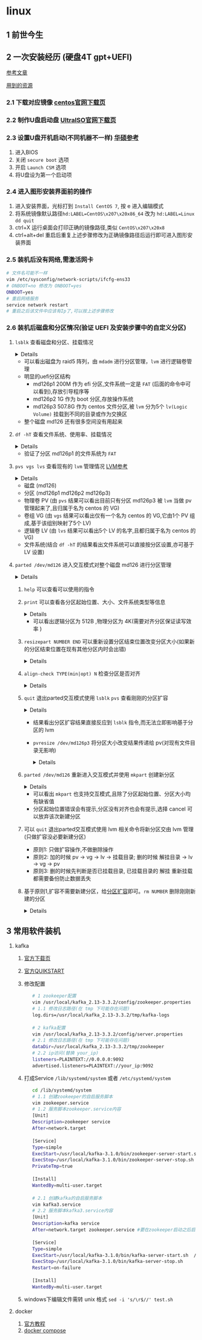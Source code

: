 # linux

## 1 前世今生

## 2 一次安装经历 (硬盘4T gpt+UEFI)

[参考文章](https://blog.csdn.net/weixin_44934909/article/details/125033403)

[用到的资源](https://pan.baidu.com/s/1mGbufc1_E8pmhFcvVoKuFw?pwd=vjkc "提取码：vjkc")

### 2.1 下载对应镜像 [centos官网下载页](https://www.centos.org/download/)

### 2.2 制作U盘启动盘 [UltralSO官网下载页](https://cn.ultraiso.net/xiazai.html)

### 2.3 设置U盘开机启动(不同机器不一样) [华硕参考](http://www.xiaobaixitong.com/sysm/upqd/31778.html)

   1. 进入BIOS
   2. 关闭 `secure boot` 选项
   3. 开启 `Launch CSM` 选项
   4. 将U盘设为第一个启动项

### 2.4 进入图形安装界面前的操作

   1. 进入安装界面，光标打到 `Install CentOS 7`, 按 e 进入编辑模式
   2. 将系统镜像默认路径`hd:LABEL=CentOS\x207\x20x86_64` 改为 `hd:LABEL=Linux dd quit`
   3. ctrl+X 运行桌面会打印正确的镜像路径,类似 `CentOS\x207\x20x8`
   4. ctrl+alt+del 重启后重复上述步骤修改为正确镜像路径后运行即可进入图形安装界面

### 2.5 装机后没有网络,需激活网卡

   ```sh
   # 文件名可能不一样
   vim /etc/sysconfig/network-scripts/ifcfg-ens33
   # ONBOOT=no 修改为 ONBOOT=yes
   ONBOOT=yes
   # 重启网络服务
   service network restart
   # 重启之后该文件中应该有Ip了,可以按上述步骤修改
   ```

### 2.6 装机后磁盘和分区情况(验证 UEFI 及安装步骤中的自定义分区)

   1. `lsblk` 查看磁盘和分区、挂载情况

      <details>
         <img src='../_static/img/tools-linux-0.png' height='50%' width='50%'/>
      </details>

      - 可以看出磁盘为 raid5 阵列，由 `mdadm` 进行分区管理，`lvm` 进行逻辑卷管理
      - 明显的uefi分区结构
        - md126p1 200M 作为 efi 分区,文件系统一定是 `FAT` (后面的命令中可以看到),存放引导程序等
        - md126p2 1G 作为 boot 分区,存放操作系统
        - md126p3 507.8G 作为 centos 文件分区,被 `lvm` 分为5个 `lv(Logic Volume)` 挂载到不同的目录或作为交换区
      - 整个磁盘 md126 还有很多空间没有用起来
   2. `df -hT` 查看文件系统、使用率、挂载情况

      <details>
         <img src='../_static/img/tools-linux-1.png' height='50%' width='50%'/>
      </details>

      - 验证了分区 md126p1 的文件系统为 `FAT`
   3. `pvs vgs lvs` 查看现有的 `lvm` 管理情况 [LVM参考](https://blog.csdn.net/weixin_42915431/article/details/121881054)

      <details>
         <img src='../_static/img/tools-linux-2.png' height='50%' width='50%'/>
      </details>

      - 磁盘 (md126)
      - 分区 (md126p1 md126p2 md126p3)
      - 物理卷 PV (由 `pvs` 结果可以看出目前只有分区 md126p3 被 `lvm` 当做 pv 管理起来了,且归属于名为 centos 的 VG)
      - 卷组 VG (由 `vgs` 结果可以看出仅有一个名为 centos 的 VG,它由1个 PV 组成,基于该组别映射了5个 LV)
      - 逻辑卷 LV (由 `lvs` 结果可以看出5个 LV 的名字,且都归属于名为 centos 的 VG)
      - 文件系统(结合 `df -hT` 的结果看出文件系统可以直接按分区设置,亦可基于 LV 设置)
   4. `parted /dev/md126` 进入交互模式对整个磁盘 md126 进行分区管理

      <details>
         <img src='../_static/img/tools-linux-3.png' height='80%' width='80%'/>
      </details>

      1. `help` 可以查看可以使用的指令
      2. `print` 可以查看各分区起始位置、大小、文件系统类型等信息

         <details>
            <img src='../_static/img/tools-linux-4.png' height='80%' width='80%'/>
         </details>

         - 可以看出逻辑分区为 512B ,物理分区为 4K(需要对齐分区保证读写效率 )
      <a id="jump_1"></a>
      3. `resizepart NUMBER END` 可以重新设置分区结束位置改变分区大小(如果新的分区结束位置在现有其他分区内时会出错)

         <details>
            <img src='../_static/img/tools-linux-5.png' height='80%' width='80%'/>
         </details>

      4. `align-check TYPE(min|opt) N` 检查分区是否对齐

         <details>
            <img src='../_static/img/tools-linux-6.png' height='80%' width='80%'/>
         </details>

      5. `quit` 退出parted交互模式使用 `lsblk` `pvs` 查看刚刚的分区扩容

         <details>
            <img src='../_static/img/tools-linux-7.png' height='80%' width='80%'/>
         </details>

         - 结果看出分区扩容结果直接反应到 `lsblk` 指令,而无法立即影响基于分区的 lvm
         - `pvresize /dev/md126p3` 将分区大小改变结果传递给 pv(对现有文件目录无影响)

            <details>
               <img src='../_static/img/tools-linux-8.png' height='80%' width='80%'/>
            </details>

      6. `parted /dev/md126` 重新进入交互模式并使用 `mkpart` 创建新分区

         <details>
            <img src='../_static/img/tools-linux-9.png' height='80%' width='80%'/>
         </details>

         - 可以看出 `mkpart` 也支持交互模式,且除了分区起始位置、分区大小均有缺省值
         - 分区起始位置错误会有提示,分区没有对齐也会有提示,选择 cancel 可以放弃该次新建分区

      7. 可以 `quit` 退出parted交互模式使用 lvm 相关命令将新分区交由 lvm 管理(只做扩容没必要新建分区)
         - 原则1: 只做扩容操作,不做删除操作
         - 原则2: 加的时候 pv -> vg -> lv -> 挂载目录; 删的时候 解挂目录 -> lv -> vg -> pv
         - 原则3: 删的时候先判断是否已挂载目录, 已挂载目录的 解挂 重新挂载 都需要备份防止数据丢失
      8. 基于原则1,扩容不需要新建分区，给[分区扩容](#jump_1)即可。`rm NUMBER` 删除刚刚新建的分区

         <details>
            <img src='../_static/img/tools-linux-10.png' height='80%' width='80%'/>
         </details>

## 3 常用软件装机

1. kafka
   1. [官方下载页](https://kafka.apache.org/downloads)
   2. [官方QUIKSTART](https://kafka.apache.org/quickstart)
   3. 修改配置

      ```sh
         # 1 zookeeper配置
         vim /usr/local/kafka_2.13-3.3.2/config/zookeeper.properties
         # 1.1 修改日志路径(在 tmp 下可能存在问题)
         log.dirs=/usr/local/kafka_2.13-3.3.2/tmp/kafka-logs         
         
         # 2 kafka配置
         vim /usr/local/kafka_2.13-3.3.2/config/server.properties
         # 2.1 修改日志路径(在 tmp 下可能存在问题)
         dataDir=/usr/local/kafka_2.13-3.3.2/tmp/zookeeper
         # 2.2 ip访问(替换 your_ip)
         listeners=PLAINTEXT://0.0.0.0:9092
         advertised.listeners=PLAINTEXT://your_ip:9092
      ```

   4. 打成Service `/lib/systemd/system` 或者 `/etc/systemd/system`

      ```sh
         cd /lib/systemd/system
         # 1.1 创建zookeeper的自启服务脚本
         vim zookeeper.service
         # 1.2 服务脚本zookeeper.service内容
         [Unit]
         Description=zookeeper service
         After=network.target 
            
         [Service] 
         Type=simple
         ExecStart=/usr/local/kafka-3.1.0/bin/zookeeper-server-start.sh /usr/local/kafka-3.1.0/config/zookeeper.properties
         ExecStop=/usr/local/kafka-3.1.0/bin/zookeeper-server-stop.sh
         PrivateTmp=true 
            
         [Install] 
         WantedBy=multi-user.target

         # 2.1 创建kafka的自启服务脚本
         vim kafka3.service
         # 2.2 服务脚本kafka3.service内容
         [Unit]
         Description=kafka service
         After=network.target zookeeper.service #要在zookeeper启动之后启动
            
         [Service] 
         Type=simple 
         ExecStart=/usr/local/kafka-3.1.0/bin/kafka-server-start.sh  /usr/local/kafka-3.1.0/config/server.properties
         ExecStop=/usr/local/kafka-3.1.0/bin/kafka-server-stop.sh
         Restart=on-failure
            
         [Install] 
         WantedBy=multi-user.target
      ```

   5. windows下编辑文件需转 unix 格式 `sed -i 's/\r$//' test.sh`

2. docker
   1. [官方教程](https://docs.docker.com/engine/install/centos/)
   2. [docker compose](https://docs.docker.com/compose/install/)
